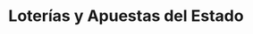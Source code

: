 ---
title: "Loterías y Apuestas del Estado"
url: /madrid/loterias-y-apuestas-del-estado-calle-del-general-margallo/
shop: Lotterie
---